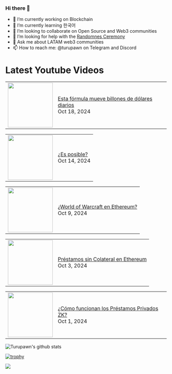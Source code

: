 ### Hi there 👋

- 🔭 I’m currently working on Blockchain
- 🌱 I’m currently learning 한국어
- 👯 I’m looking to collaborate on Open Source and Web3 communities
- 🤔 I’m looking for help with the [Randomnes Ceremony](https://github.com/Turupawn/RandomnessCeremony)
- 💬 Ask me about LATAM web3 communities
- 📫 How to reach me: @turupawn on Telegram and Discord

# Latest Youtube Videos

<!-- BLOG-POST-LIST:START --><table><tr><td><a href="https://www.youtube.com/watch?v=iICUmMYUBP8"><img width="140px" src="https://i.ytimg.com/vi/iICUmMYUBP8/mqdefault.jpg"></a></td>
<td><a href="https://www.youtube.com/watch?v=iICUmMYUBP8">Esta fórmula mueve billones de dólares diarios</a><br/>Oct 18, 2024</td></tr></table>
<table><tr><td><a href="https://www.youtube.com/watch?v=Ostjz27VDEE"><img width="140px" src="https://i.ytimg.com/vi/Ostjz27VDEE/mqdefault.jpg"></a></td>
<td><a href="https://www.youtube.com/watch?v=Ostjz27VDEE">¿Es posible?</a><br/>Oct 14, 2024</td></tr></table>
<table><tr><td><a href="https://www.youtube.com/watch?v=U_1EIui6wLM"><img width="140px" src="https://i.ytimg.com/vi/U_1EIui6wLM/mqdefault.jpg"></a></td>
<td><a href="https://www.youtube.com/watch?v=U_1EIui6wLM">¿World of Warcraft en Ethereum?</a><br/>Oct 9, 2024</td></tr></table>
<table><tr><td><a href="https://www.youtube.com/watch?v=DwgQcYMO0i4"><img width="140px" src="https://i.ytimg.com/vi/DwgQcYMO0i4/mqdefault.jpg"></a></td>
<td><a href="https://www.youtube.com/watch?v=DwgQcYMO0i4">Préstamos sin Colateral en Ethereum</a><br/>Oct 3, 2024</td></tr></table>
<table><tr><td><a href="https://www.youtube.com/watch?v=n-QFzXLctgc"><img width="140px" src="https://i.ytimg.com/vi/n-QFzXLctgc/mqdefault.jpg"></a></td>
<td><a href="https://www.youtube.com/watch?v=n-QFzXLctgc">¿Cómo funcionan los Préstamos Privados ZK?</a><br/>Oct 1, 2024</td></tr></table>
<!-- BLOG-POST-LIST:END -->

<!-- YOUTUBE:START -->
<!-- YOUTUBE:END -->

![Turupawn's github stats](https://github-readme-stats.vercel.app/api?username=turupawn&show_icons=true)

[![trophy](https://github-profile-trophy.vercel.app/?username=Turupawn&theme=onedark)](https://github.com/ryo-ma/github-profile-trophy)

<a href="https://github.com/anuraghazra/github-readme-stats">
  <!-- Change the `github-readme-stats.anuraghazra1.vercel.app` to `github-readme-stats.vercel.app`  -->
  <img align="center" src="https://github-readme-stats.anuraghazra1.vercel.app/api/top-langs/?username=Turupawn&layout=compact&theme=radical" />
</a>

<!--
**Turupawn/Turupawn** is a ✨ _special_ ✨ repository because its `README.md` (this file) appears on your GitHub profile.

Here are some ideas to get you started:

- 🔭 I’m currently working on ...
- 🌱 I’m currently learning ...
- 👯 I’m looking to collaborate on ...
- 🤔 I’m looking for help with ...
- 💬 Ask me about ...
- 📫 How to reach me: ...
- 😄 Pronouns: ...
- ⚡ Fun fact: ...
-->
